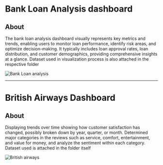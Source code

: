 # Bank Loan Analysis dashboard

## About

The bank loan analysis dashboard visually represents key metrics and trends, enabling users to monitor loan performance, identify risk areas, and optimize decision-making. It typically includes loan approval rates, loan distribution, and customer demographics, providing comprehensive insights at a glance.
Dataset used in visualization process is also attached in the respective folder

![Bank Loan analysis](https://github.com/divyaaggarwal97/Tableau/tree/main/Bank%20loan%20dashboard)

---------------------------------------------------------------------------------------------------------------------------------------------------------------------------

# British Airways Dashboard

## About

Displaying trends over time showing how customer satisfaction has changed, possibly broken down by year, quarter, or month.
Determined major categories in the reviews such as service, comfort, entertainment, and value for money, and analyze the sentiment within each category.
Dataset used is attached in the folder itself

![British airways](https://github.com/divyaaggarwal97/Tableau/tree/main/British%20airways)
